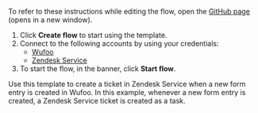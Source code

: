 To refer to these instructions while editing the flow, open the [GitHub page](https://github.com/ot4i/app-connect-templates/tree/main/resources/markdown/Create%20a%20ticket%20in%20Zendesk%20Service%20when%20a%20new%20form%20entry%20is%20created%20in%20Wufoo_instructions.md) (opens in a new window).

1. Click **Create flow** to start using the template.
2. Connect to the following accounts by using your credentials:
   - [Wufoo](https://www.ibm.com/docs/en/app-connect/containers_cd?topic=apps-wufoo)
   - [Zendesk Service](https://www.ibm.com/docs/en/app-connect/containers_cd?topic=apps-zendesk-service)
3. To start the flow, in the banner, click **Start flow**.


Use this template to create a ticket in Zendesk Service when a new form entry is created in Wufoo. In this example, whenever a new form entry is created, a Zendesk Service ticket is created as a task.






